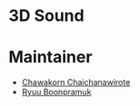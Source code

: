 # 3D Sound

# Maintainer
- [Chawakorn Chaichanawirote](https://www.facebook.com/profile.php?id=100002425703930)
- [Ryuu Boonpramuk](https://www.facebook.com/asfire)